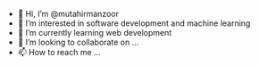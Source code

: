 - 👋 Hi, I’m @mutahirmanzoor
- 👀 I’m interested in software development and machine learning
- 🌱 I’m currently learning web development
- 💞️ I’m looking to collaborate on ...
- 📫 How to reach me ...

<!---
mutahirmanzoor/mutahirmanzoor is a ✨ special ✨ repository because its `README.md` (this file) appears on your GitHub profile.
You can click the Preview link to take a look at your changes.
--->
